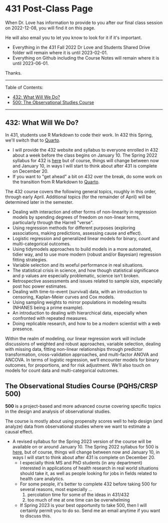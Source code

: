 # 431 Post-Class Page

When Dr. Love has information to provide to you after our final class session on 2022-12-08, you will find it on this page.

He will also email you to let you know to look for it if it's important.

- Everything in the 431 Fall 2022 Dr Love and Students Shared Drive folder will remain where it is until 2023-02-01.
- Everything on Github including the Course Notes will remain where it is until 2023-06-01.

Thanks.

----------

Table of Contents:

- [432: What Will We Do?](#432-what-will-we-do)
- [500: The Observational Studies Course](#the-observational-studies-course-pqhscrsp-500)

-----------------------

## 432: What Will We Do?

In 431, students use R Markdown to code their work. In 432 this Spring, we'll switch that to [Quarto](https://quarto.org/).

- I will provide the 432 website and syllabus to everyone enrolled in 432 about a week before the class begins on January 10. The Spring 2022 syllabus for 432 is [here](https://thomaselove.github.io/432-2022-syllabus/) but of course, things will change between now and January 10, in ways I will start to think about after 431 is complete on December 20.
- If you want to "get ahead" a bit on 432 over the break, do some work on the transition from R Markdown to [Quarto](https://quarto.org/docs/get-started/hello/rstudio.html).

The 432 course covers the following general topics, roughly in this order, through early April. Additional topics (for the remainder of April) will be determined later in the semester.

- Dealing with interaction and other forms of non-linearity in regression models by spending degrees of freedom on non-linear terms, particularly through the Harrell "verse".
- Using regression methods for different purposes (exploring associations, making predictions, assessing cause and effect).
- Logistic regression and generalized linear models for binary, count and multi-categorical outcomes.
- Using tidymodels approaches to build models in a more automated, tidier way, and to use more modern (robust and/or Bayesian) regression fitting strategies.
- Variable selection and its woeful performance in real situations.
- The statistical crisis in science, and how though statistical significance and p values are especially problematic, science isn’t broken.
- Retrospective assessments and issues related to sample size, especially post hoc power estimates.
- Dealing with time-to-event (survival) data, with an introduction to censoring, Kaplan-Meier curves and Cox models.
- Using sampling weights to mirror populations in modeling results (NHANES being a prime example).
- An introduction to dealing with hierarchical data, especially when confronted with repeated measures.
- Doing replicable research, and how to be a modern scientist with a web presence.

Within the realm of modeling, our linear regression work will include discussions of weighted and robust approaches, variable selection, dealing with missing data, fitting non-linear relationships through predictor transformation, cross-validation approaches, and multi-factor ANOVA and ANCOVA. In terms of logistic regression, we’ll encounter models for binary outcomes, for proportions, and for risk adjustment. We’ll also touch on models for count data and multi-categorical outcomes.

## The Observational Studies Course (PQHS/CRSP 500)

**500** is a project-based and more advanced course covering specific topics in the design and analysis of observational studies.

The course is mostly about using propensity scores well to help design (and analyze) data from observational studies where we want to estimate a causal effect.

- A revised syllabus for the Spring 2023 version of the course will be available on or around January 10. The Spring 2022 syllabus for 500 is [here](https://thomaselove.github.io/500-2022-syllabus/), but of course, things will change between now and January 10, in ways I will start to think about after 431 is complete on December 20.
    - I especially think MS and PhD students (in any department) interested in applications of health research in real world situations should take it, as well as people looking for jobs in fields related to health care analytics.
    - For some people, it's better to complete 432 before taking 500 for several reasons, most especially ...
        1. percolation time for some of the ideas in 431/432
        2. too much of me at one time can be overwhelming
    - If Spring 2023 is your best opportunity to take 500, then I will certainly permit you to do so. Send me an email anytime if you want to discuss this.


